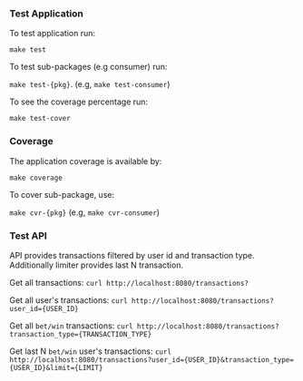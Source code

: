 ### Test Application

To test application run: 

`make test`

To test sub-packages (e.g consumer) run:

`make test-{pkg}`. (e.g, `make test-consumer`)

To see the coverage percentage run:

`make test-cover`

### Coverage

The application coverage is available by:

`make coverage`

To cover sub-package, use:

`make cvr-{pkg}` (e.g, `make cvr-consumer`)

### Test API

API provides transactions filtered by user id and transaction type. Additionally limiter provides last N transaction. 

Get all transactions: `curl http://localhost:8080/transactions?`

Get all user's transactions: `curl http://localhost:8080/transactions?user_id={USER_ID}`

Get all `bet/win` transactions: `curl http://localhost:8080/transactions?transaction_type={TRANSACTION_TYPE}`

Get last N `bet/win` user's transactions: `curl http://localhost:8080/transactions?user_id={USER_ID}&transaction_type={USER_ID}&limit={LIMIT}`
